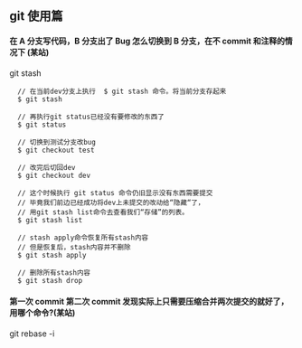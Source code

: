## git 使用篇

#### 在 A 分支写代码，B 分支出了 Bug 怎么切换到 B 分支，在不 commit 和注释的情况下 (某站)

git stash

```
  // 在当前dev分支上执行  $ git stash 命令。将当前分支存起来
  $ git stash

  // 再执行git status已经没有要修改的东西了
  $ git status

  // 切换到测试分支改bug
  $ git checkout test

  // 改完后切回dev
  $ git checkout dev

  // 这个时候执行 git status 命令仍旧显示没有东西需要提交
  // 毕竟我们前边已经成功将dev上未提交的改动给“隐藏“了，
  // 用git stash list命令去查看我们“存储”的列表。
  $ git stash list

  // stash apply命令恢复所有stash内容
  // 但是恢复后，stash内容并不删除
  $ git stash apply

  // 删除所有stash内容
  $ git stash drop
```

#### 第一次 commit 第二次 commit 发现实际上只需要压缩合并两次提交的就好了，用哪个命令?(某站)

git rebase -i
